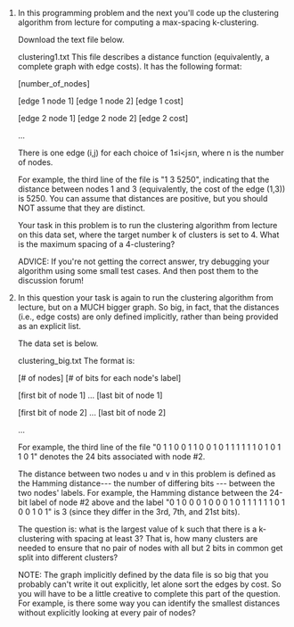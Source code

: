 1. In this programming problem and the next you'll code up the clustering algorithm from lecture for computing a max-spacing k-clustering.

    Download the text file below.

    clustering1.txt
    This file describes a distance function (equivalently, a complete graph with edge costs). It has the following format:

    [number_of_nodes]

    [edge 1 node 1] [edge 1 node 2] [edge 1 cost]

    [edge 2 node 1] [edge 2 node 2] [edge 2 cost]

    ...

    There is one edge (i,j) for each choice of 1≤i<j≤n, where n is the number of nodes.

    For example, the third line of the file is "1 3 5250", indicating that the distance between nodes 1 and 3 (equivalently, the cost of the edge (1,3)) is 5250. You can assume that distances are positive, but you should NOT assume that they are distinct.

    Your task in this problem is to run the clustering algorithm from lecture on this data set, where the target number k of clusters is set to 4. What is the maximum spacing of a 4-clustering?

    ADVICE: If you're not getting the correct answer, try debugging your algorithm using some small test cases. And then post them to the discussion forum!


2. In this question your task is again to run the clustering algorithm from lecture, but on a MUCH bigger graph. So big, in fact, that the distances (i.e., edge costs) are only defined implicitly, rather than being provided as an explicit list.

    The data set is below.

    clustering_big.txt
    The format is:

    [# of nodes] [# of bits for each node's label]

    [first bit of node 1] ... [last bit of node 1]

    [first bit of node 2] ... [last bit of node 2]

    ...

    For example, the third line of the file "0 1 1 0 0 1 1 0 0 1 0 1 1 1 1 1 1 0 1 0 1 1 0 1" denotes the 24 bits associated with node #2.

    The distance between two nodes u and v in this problem is defined as the Hamming distance--- the number of differing bits --- between the two nodes' labels. For example, the Hamming distance between the 24-bit label of node #2 above and the label "0 1 0 0 0 1 0 0 0 1 0 1 1 1 1 1 1 0 1 0 0 1 0 1" is 3 (since they differ in the 3rd, 7th, and 21st bits).

    The question is: what is the largest value of k such that there is a k-clustering with spacing at least 3? That is, how many clusters are needed to ensure that no pair of nodes with all but 2 bits in common get split into different clusters?

    NOTE: The graph implicitly defined by the data file is so big that you probably can't write it out explicitly, let alone sort the edges by cost. So you will have to be a little creative to complete this part of the question. For example, is there some way you can identify the smallest distances without explicitly looking at every pair of nodes?